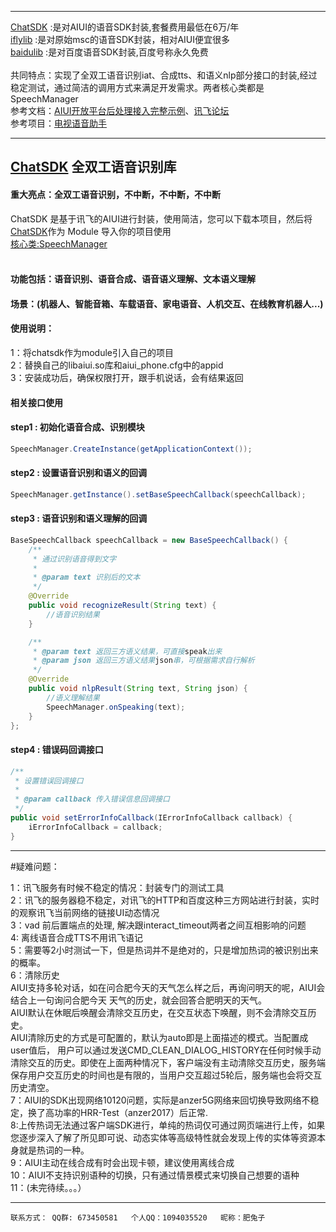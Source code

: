 ***
[ChatSDK](https://github.com/wowo3129/AIUIChatSDK/tree/master/chatsdk) :是对AIUI的语音SDK封装,套餐费用最低在6万/年</br>
[iflylib](https://github.com/wowo3129/MvpApp/tree/master/iflylib) :是对原始msc的语音SDK封装，相对AIUI便宜很多</br>
[baidulib](https://github.com/wowo3129/AIUIChatSDK/tree/master/baidulib) :是对百度语音SDK封装,百度号称永久免费</br>
<br/>
共同特点：实现了全双工语音识别iat、合成tts、和语义nlp部分接口的封装,经过稳定测试，通过简洁的调用方式来满足开发需求。两者核心类都是 SpeechManager</br>
参考文档：[AIUI开放平台后处理接入完整示例](https://github.com/happyLiMing/AIUITPPServer)、[讯飞论坛](http://bbs.xfyun.cn/forum.php)</br>
参考项目：[电视语音助手](https://github.com/crjwgr/TvAssistant)
***
## [ChatSDK](https://github.com/wowo3129/AIUIChatSDK/tree/master/chatsdk) 全双工语音识别库
#### 重大亮点：全双工语音识别，不中断，不中断，不中断<br/>
ChatSDK 是基于讯飞的AIUI进行封装，使用简洁，您可以下载本项目，然后将[ChatSDK](https://github.com/wowo3129/AIUIChatSDK/tree/master/chatsdk)作为 Module 导入你的项目使用<br/>
[核心类:SpeechManager](https://github.com/wowo3129/AIUIChatSDK/blob/master/chatsdk/src/main/java/com/aiuisdk/SpeechManager.java)
<br/>
<br/>
#### 功能包括：语音识别、语音合成、语音语义理解、文本语义理解<br/>
#### 场景：(机器人、智能音箱、车载语音、家电语音、人机交互、在线教育机器人...)<br/>


#### 使用说明：
1：将chatsdk作为module引入自己的项目<br/>
2：替换自己的libaiui.so库和aiui_phone.cfg中的appid<br/>
3：安装成功后，确保权限打开，跟手机说话，会有结果返回<br/>

#### 相关接口使用

#### step1 : 初始化语音合成、识别模块
```java 
SpeechManager.CreateInstance(getApplicationContext());
```
#### step2 : 设置语音识别和语义的回调
```java 
SpeechManager.getInstance().setBaseSpeechCallback(speechCallback); 
```
#### step3 : 语音识别和语义理解的回调
```java
BaseSpeechCallback speechCallback = new BaseSpeechCallback() {
    /**
     * 通过识别语音得到文字
     *
     * @param text 识别后的文本
     */
    @Override
    public void recognizeResult(String text) {
        //语音识别结果
    }

    /**
     * @param text 返回三方语义结果，可直接speak出来
     * @param json 返回三方语义结果json串，可根据需求自行解析
     */
    @Override
    public void nlpResult(String text, String json) {
        //语义理解结果
        SpeechManager.onSpeaking(text);
    }
};
```
#### step4 : 错误码回调接口
```java
/**
 * 设置错误回调接口
 *
 * @param callback 传入错误信息回调接口
 */
public void setErrorInfoCallback(IErrorInfoCallback callback) {
    iErrorInfoCallback = callback;
}
```
***
#疑难问题：

1：讯飞服务有时候不稳定的情况：封装专门的测试工具<br/>
2：讯飞的服务器稳不稳定，对讯飞的HTTP和百度这种三方网站进行封装，实时的观察讯飞当前网络的链接UI动态情况<br/>
3：vad 前后置端点的处理, 解决跟interact_timeout两者之间互相影响的问题<br/>
4: 离线语音合成TTS不用讯飞语记<br/>
5：需要等2小时测试一下，但是热词并不是绝对的，只是增加热词的被识别出来的概率。<br/>
6：清除历史<br/>
  AIUI支持多轮对话，如在问合肥今天的天气怎么样之后，再询问明天的呢，AIUI会结合上一句询问合肥今天 天气的历史，就会回答合肥明天的天气。<br/>
  AIUI默认在休眠后唤醒会清除交互历史，在交互状态下唤醒，则不会清除交互历史。<br/>
  AIUI清除历史的方式是可配置的，默认为auto即是上面描述的模式。当配置成user值后， 用户可以通过发送CMD_CLEAN_DIALOG_HISTORY在任何时候手动清除交互的历史。即使在上面两种情况下，客户端没有主动清除交互历史，服务端保存用户交互历史的时间也是有限的，当用户交互超过5轮后，服务端也会将交互历史清空。<br/>
7：AIUI的SDK出现网络10120问题，实际是anzer5G网络来回切换导致网络不稳定，换了高功率的HRR-Test（anzer2017）后正常.<br/>
8:上传热词无法通过客户端SDK进行，单纯的热词仅可通过网页端进行上传，如果您逐步深入了解了所见即可说、动态实体等高级特性就会发现上传的实体等资源本身就是热词的一种。<br/>
9：AIUI主动在线合成有时会出现卡顿，建议使用离线合成<br/>
10：AIUI不支持识别语种的切换，只有通过情景模式来切换自己想要的语种<br/>
11：(未完待续。。。）
***
```
联系方式： QQ群: 673450581   个人QQ：1094035520   昵称：肥兔子
```
